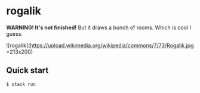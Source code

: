 # rogalik

**WARNING! It's not finished!** But it draws a bunch of rooms. Which is cool I guess.

![rogalik](https://upload.wikimedia.org/wikipedia/commons/7/73/Rogalik.jpg =213x200)

## Quick start

```console
$ stack run
```